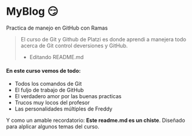 # MyBlog 😏

Practica de manejo en GitHub con Ramas

> El curso de Git y Github de Platzi es donde aprendi a manejera todo acerca de Git control deversiones y GitHub.
>
> - Editando README.md

#### En este curso vemos de todo:

- Todos los comandos de Git
- El fuljo de trabajo de GitHub
- El verdadero amor por las buenas practicas
- Trucos muy locos del profesor
- Las personalidades múltiples de Freddy

Y como un amable recordatorio: **Este readme.md es un chiste**. Diseñado para alplicar algunos temas del curso.
